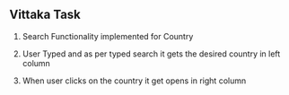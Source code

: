 ## Vittaka Task 

1. Search Functionality implemented for Country 

2. User Typed and as per typed search it gets the desired country  in left column 

3. When user clicks on the country it get opens in right column
